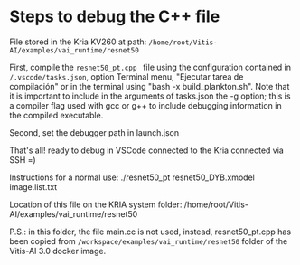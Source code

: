 # Steps to debug the C++ file

File stored in  the Kria KV260 at path: `/home/root/Vitis-AI/examples/vai_runtime/resnet50`

First, compile the `resnet50_pt.cpp ` file using the configuration contained in `/.vscode/tasks.json`, option Terminal menu, "Ejecutar tarea de compilación" or in the terminal using "bash -x build_plankton.sh". Note that it is important to include in the arguments of tasks.json the -g option; this is a compiler flag used with gcc or g++ to include debugging information in the compiled executable.

Second, set the debugger path in launch.json

That's all! ready to debug in VSCode connected to the Kria connected via SSH =)

Instructions for a normal use:
./resnet50_pt resnet50_DYB.xmodel image.list.txt

Location of this file on the KRIA system folder:
/home/root/Vitis-AI/examples/vai_runtime/resnet50

P.S.: in this folder, the file main.cc is not used, instead, resnet50_pt.cpp has been copied from `/workspace/examples/vai_runtime/resnet50` folder of the Vitis-AI 3.0 docker image.